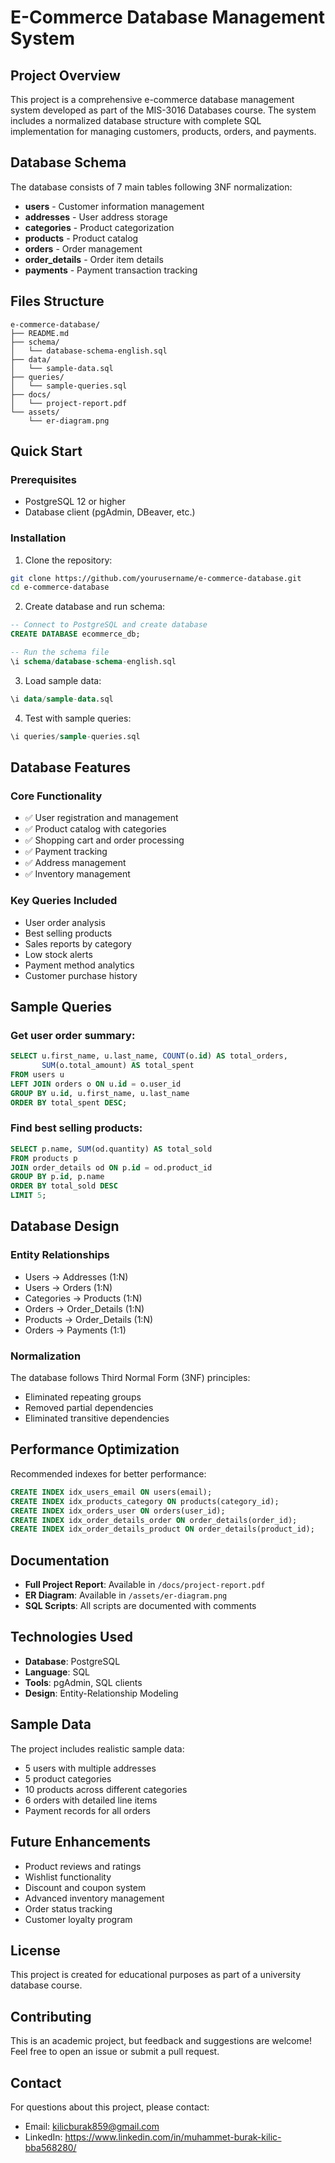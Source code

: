 # E-Commerce Database Management System

##  Project Overview

This project is a comprehensive e-commerce database management system developed as part of the MIS-3016 Databases course. The system includes a normalized database structure with complete SQL implementation for managing customers, products, orders, and payments.

##  Database Schema

The database consists of 7 main tables following 3NF normalization:

- **users** - Customer information management
- **addresses** - User address storage
- **categories** - Product categorization
- **products** - Product catalog
- **orders** - Order management
- **order_details** - Order item details
- **payments** - Payment transaction tracking

##  Files Structure

```
e-commerce-database/
├── README.md
├── schema/
│   └── database-schema-english.sql
├── data/
│   └── sample-data.sql
├── queries/
│   └── sample-queries.sql
├── docs/
│   └── project-report.pdf
└── assets/
    └── er-diagram.png
```

##  Quick Start

### Prerequisites
- PostgreSQL 12 or higher
- Database client (pgAdmin, DBeaver, etc.)

### Installation

1. Clone the repository:
```bash
git clone https://github.com/yourusername/e-commerce-database.git
cd e-commerce-database
```

2. Create database and run schema:
```sql
-- Connect to PostgreSQL and create database
CREATE DATABASE ecommerce_db;

-- Run the schema file
\i schema/database-schema-english.sql
```

3. Load sample data:
```sql
\i data/sample-data.sql
```

4. Test with sample queries:
```sql
\i queries/sample-queries.sql
```

##  Database Features

### Core Functionality
- ✅ User registration and management
- ✅ Product catalog with categories
- ✅ Shopping cart and order processing
- ✅ Payment tracking
- ✅ Address management
- ✅ Inventory management

### Key Queries Included
- User order analysis
- Best selling products
- Sales reports by category
- Low stock alerts
- Payment method analytics
- Customer purchase history

##  Sample Queries

### Get user order summary:
```sql
SELECT u.first_name, u.last_name, COUNT(o.id) AS total_orders, 
       SUM(o.total_amount) AS total_spent
FROM users u
LEFT JOIN orders o ON u.id = o.user_id
GROUP BY u.id, u.first_name, u.last_name
ORDER BY total_spent DESC;
```

### Find best selling products:
```sql
SELECT p.name, SUM(od.quantity) AS total_sold
FROM products p
JOIN order_details od ON p.id = od.product_id
GROUP BY p.id, p.name
ORDER BY total_sold DESC
LIMIT 5;
```

##  Database Design

### Entity Relationships
- Users → Addresses (1:N)
- Users → Orders (1:N)
- Categories → Products (1:N)
- Orders → Order_Details (1:N)
- Products → Order_Details (1:N)
- Orders → Payments (1:1)

### Normalization
The database follows Third Normal Form (3NF) principles:
- Eliminated repeating groups
- Removed partial dependencies
- Eliminated transitive dependencies

##  Performance Optimization

Recommended indexes for better performance:
```sql
CREATE INDEX idx_users_email ON users(email);
CREATE INDEX idx_products_category ON products(category_id);
CREATE INDEX idx_orders_user ON orders(user_id);
CREATE INDEX idx_order_details_order ON order_details(order_id);
CREATE INDEX idx_order_details_product ON order_details(product_id);
```

##  Documentation

- **Full Project Report**: Available in `/docs/project-report.pdf`
- **ER Diagram**: Available in `/assets/er-diagram.png`
- **SQL Scripts**: All scripts are documented with comments

##  Technologies Used

- **Database**: PostgreSQL
- **Language**: SQL
- **Tools**: pgAdmin, SQL clients
- **Design**: Entity-Relationship Modeling

##  Sample Data

The project includes realistic sample data:
- 5 users with multiple addresses
- 5 product categories
- 10 products across different categories
- 6 orders with detailed line items
- Payment records for all orders

##  Future Enhancements

- Product reviews and ratings
- Wishlist functionality
- Discount and coupon system
- Advanced inventory management
- Order status tracking
- Customer loyalty program


##  License

This project is created for educational purposes as part of a university database course.

##  Contributing

This is an academic project, but feedback and suggestions are welcome! Feel free to open an issue or submit a pull request.

##  Contact

For questions about this project, please contact:
- Email: kilicburak859@gmail.com
- LinkedIn: https://www.linkedin.com/in/muhammet-burak-kilic-bba568280/



